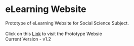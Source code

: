 # eLearning Website
Prototype of eLearning Website for Social Science Subject.  
<br>
Click on this <a href="https://iadisharma.github.io/eLearningWebsite/">Link</a> to visit the Prototype Websie
<br>
Current Version - v1.2
